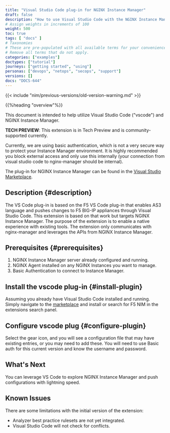 ```yaml
---
title: "Visual Studio Code plug-in for NGINX Instance Manager"
draft: false
description: "How to use Visual Studio Code with the NGINX Instance Manager extension"
# Assign weights in increments of 100
weight: 500
toc: true
tags: [ "docs" ]
# Taxonomies
# These are pre-populated with all available terms for your convenience.
# Remove all terms that do not apply.
categories: ["examples"]
doctypes: ["tutorial"]
journeys: ["getting started", "using"]
personas: ["devops", "netops", "secops", "support"]
versions: []
docs: "DOCS-644"
---
```


{{< include "nim/previous-versions/old-version-warning.md" >}}

{{%heading "overview"%}}

This document is intended to help utilize Visual Studio Code ("vscode") and NGINX Instance Manager.

**TECH PREVIEW**: This extension is in Tech Preview and is community-supported currently.

Currently, we are using basic authentication, which is not a very secure way to protect your Instance Manager environment. It is highly recommended you block external access and only use this internally (your connection from visual studio code to nginx-manager should be internal).

The plug-in for NGINX Instance Manager can be found in the [Visual Studio Marketplace](https://marketplace.visualstudio.com/items?itemName=F5DevCentral.vscode-nim).

## Description {#description}

The VS Code plug-in is based on the F5 VS Code plug-in that enables AS3 language and pushes changes to F5 BIG-IP appliances through Visual Studio Code. This extension is based on that work but targets NGINX Instance Manager. The purpose of the extension is to enable a native experience with existing tools. The extension only communicates with nginx-manager and leverages the APIs from NGINX Instance Manager.

## Prerequisites {#prerequisites}

1. NGINX Instance Manager server already configured and running.
2. NGINX Agent installed on any NGINX Instances you want to manage.
3. Basic Authentication to connect to Instance Manager.

## Install the vscode plug-in {#install-plugin}

Assuming you already have Visual Studio Code installed and running. Simply navigate to the [marketplace](https://marketplace.visualstudio.com/items?itemName=F5DevCentral.vscode-nim) and install or search for F5 NIM in the extensions search panel.

## Configure vscode plug {#configure-plugin}

Select the gear icon, and you will see a configuration file that may have existing entries, or you may need to add these. You will need to use Basic auth for this current version and know the username and password.

## What's Next

You can leverage VS Code to explore NGINX Instance Manager and push configurations with lightning speed.

## Known Issues

There are some limitations with the initial version of the extension:

- Analyzer best practice rulesets are not yet integrated.
- Visual Studio Code will not check for conflicts.
